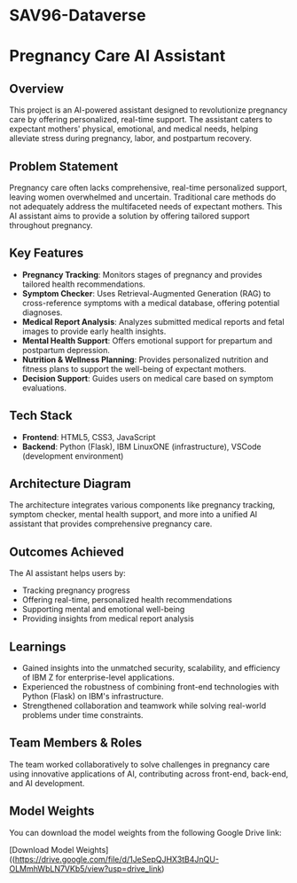 # SAV96-Dataverse
# Pregnancy Care AI Assistant

## Overview
This project is an AI-powered assistant designed to revolutionize pregnancy care by offering personalized, real-time support. The assistant caters to expectant mothers' physical, emotional, and medical needs, helping alleviate stress during pregnancy, labor, and postpartum recovery.

## Problem Statement
Pregnancy care often lacks comprehensive, real-time personalized support, leaving women overwhelmed and uncertain. Traditional care methods do not adequately address the multifaceted needs of expectant mothers. This AI assistant aims to provide a solution by offering tailored support throughout pregnancy.

## Key Features
- **Pregnancy Tracking**: Monitors stages of pregnancy and provides tailored health recommendations.
- **Symptom Checker**: Uses Retrieval-Augmented Generation (RAG) to cross-reference symptoms with a medical database, offering potential diagnoses.
- **Medical Report Analysis**: Analyzes submitted medical reports and fetal images to provide early health insights.
- **Mental Health Support**: Offers emotional support for prepartum and postpartum depression.
- **Nutrition & Wellness Planning**: Provides personalized nutrition and fitness plans to support the well-being of expectant mothers.
- **Decision Support**: Guides users on medical care based on symptom evaluations.

## Tech Stack
- **Frontend**: HTML5, CSS3, JavaScript
- **Backend**: Python (Flask), IBM LinuxONE (infrastructure), VSCode (development environment)

## Architecture Diagram
The architecture integrates various components like pregnancy tracking, symptom checker, mental health support, and more into a unified AI assistant that provides comprehensive pregnancy care.

## Outcomes Achieved
The AI assistant helps users by:
- Tracking pregnancy progress
- Offering real-time, personalized health recommendations
- Supporting mental and emotional well-being
- Providing insights from medical report analysis

## Learnings
- Gained insights into the unmatched security, scalability, and efficiency of IBM Z for enterprise-level applications.
- Experienced the robustness of combining front-end technologies with Python (Flask) on IBM's infrastructure.
- Strengthened collaboration and teamwork while solving real-world problems under time constraints.

## Team Members & Roles
The team worked collaboratively to solve challenges in pregnancy care using innovative applications of AI, contributing across front-end, back-end, and AI development.

## Model Weights
You can download the model weights from the following Google Drive link:

[Download Model Weights]((https://drive.google.com/file/d/1JeSepQJHX3tB4JnQU-OLMmhWbLN7VKb5/view?usp=drive_link)
